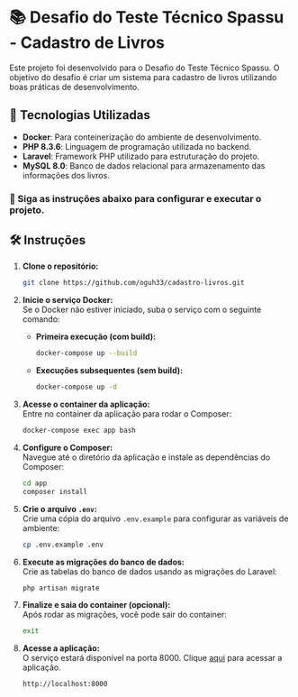 
# 📚 Desafio do Teste Técnico Spassu - Cadastro de Livros
Este projeto foi desenvolvido para o Desafio do Teste Técnico Spassu. O objetivo do desafio é criar um sistema para cadastro de livros utilizando boas práticas de desenvolvimento.

## 🚀 Tecnologias Utilizadas

- **Docker**: Para conteinerização do ambiente de desenvolvimento.
- **PHP 8.3.6**: Linguagem de programação utilizada no backend.
- **Laravel**: Framework PHP utilizado para estruturação do projeto.
- **MySQL 8.0**: Banco de dados relacional para armazenamento das informações dos livros.

### 📝 Siga as instruções abaixo para configurar e executar o projeto.

## 🛠️ Instruções

1. **Clone o repositório:**  
   ```bash
   git clone https://github.com/oguh33/cadastro-livros.git
   ```

2. **Inicie o serviço Docker:**  
   Se o Docker não estiver iniciado, suba o serviço com o seguinte comando:

   - **Primeira execução (com build):**  
     ```bash
     docker-compose up --build 
     ```

   - **Execuções subsequentes (sem build):**  
     ```bash
     docker-compose up -d
     ```

3. **Acesse o container da aplicação:**  
   Entre no container da aplicação para rodar o Composer:
   ```bash
   docker-compose exec app bash
   ```

4. **Configure o Composer:**  
   Navegue até o diretório da aplicação e instale as dependências do Composer:
   ```bash
   cd app
   composer install 
   ```

5. **Crie o arquivo `.env`:**  
   Crie uma cópia do arquivo `.env.example` para configurar as variáveis de ambiente:
   ```bash
   cp .env.example .env
   ```

6. **Execute as migrações do banco de dados:**  
   Crie as tabelas do banco de dados usando as migrações do Laravel:
   ```bash
   php artisan migrate
   ```

7. **Finalize e saia do container (opcional):**  
   Após rodar as migrações, você pode sair do container:
   ```bash
   exit
   ```

8. **Acesse a aplicação:**  
   O serviço estará disponível na porta 8000. Clique [aqui](http://localhost:8000) para acessar a aplicação.
   ```bash
   http://localhost:8000
   ```
